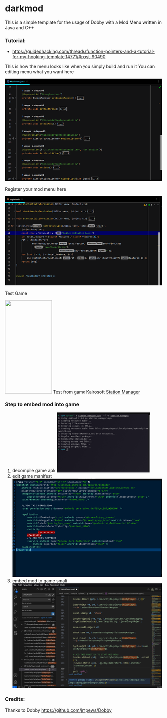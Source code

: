 # darkmod

This is a simple template for the usage of Dobby with a Mod Menu written in Java and C++

### Tutorial:

* https://guidedhacking.com/threads/function-pointers-and-a-tutorial-for-my-hooking-template.14771/#post-90490

This is how the menu looks like when you simply build and run it
You can editing menu what you want here

<img src='screenshot/mcode.png' width='600' alt="">

Register your mod menu here

<img src='screenshot/register.png' width='600' alt="">

Test Game

<img src='screenshot/khack.gif' width='150' height="300" alt="">
Test from game Kairosoft
<a href="https://happymod.com/station-manager-app-mod/net.kairosoft.android.densha_en/original-download.html" title="Station Manager">
Station Manager</a>

### Step to embed mod into game

1. decompile game apk
   <img src='screenshot/apktool_d.png' width='300' alt="">
2. edit game manifest
   <img src='screenshot/edit_mani.png' width='600' alt="">
3. embed mod to game smali
   <img src='screenshot/add_start_smali.png' width='600' alt="">

### Credits:

Thanks to Dobby https://github.com/jmpews/Dobby

